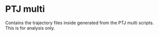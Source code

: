 # PTJ multi

Contains the trajectory files inside generated from the PTJ multi scripts. This is for analysis only.

